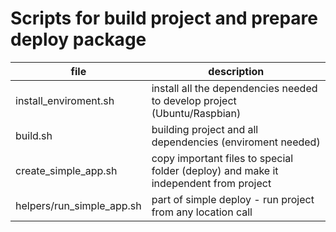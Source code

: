 # Scripts for build project and prepare deploy package

| file | description |
| --- | --- |
| install_enviroment.sh | install all the dependencies needed to develop project (Ubuntu/Raspbian) |
| build.sh | building project and all dependencies (enviroment needed) |
| create_simple_app.sh | copy important files to special folder (deploy) and make it independent from project |
| helpers/run_simple_app.sh | part of simple deploy - run project from any location call |
